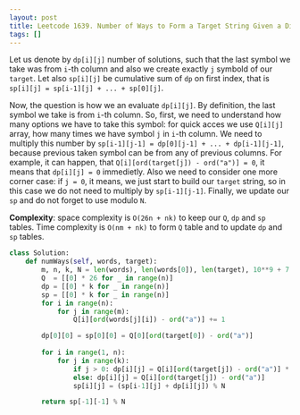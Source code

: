 ```yaml
---
layout: post
title: Leetcode 1639. Number of Ways to Form a Target String Given a Dictionary
tags: []
---
```


Let us denote by `dp[i][j]` number of solutions, such that the last symbol we take was from `i`-th column and also we create exactly `j` symbold of our `target`. Let also `sp[i][j]` be cumulative sum of `dp` on first index, that is `sp[i][j] = sp[i-1][j] + ... + sp[0][j]`.

Now, the question is how we an evaluate `dp[i][j]`. By definition, the last symbol we take is from `i`-th column. So, first, we need to understand how many options we have to take this symbol: for quick acces we use `Q[i][j]` array, how many times we have symbol `j` in `i`-th column. We need to multiply this number by `sp[i-1][j-1] = dp[0][j-1] + ... + dp[i-1][j-1]`, because previous taken symbol can be from any of previous columns. For example, it can happen, that `Q[i][ord(target[j]) - ord("a")] = 0`, it means that `dp[i][j] = 0` immedietly. Also we need to consider one more corner case: if `j = 0`, it means, we just start to build our `target` string, so in this case we do not need to multiply by `sp[i-1][j-1]`. Finally, we update our `sp` and do not forget to use modulo `N`.

**Complexity**: space complexity is `O(26n + nk)` to keep our `Q`, `dp` and `sp` tables. Time complexity is `O(nm + nk)` to form `Q` table and to update `dp` and `sp` tables.


```python
class Solution:
    def numWays(self, words, target):
        m, n, k, N = len(words), len(words[0]), len(target), 10**9 + 7
        Q  = [[0] * 26 for _ in range(n)]
        dp = [[0] * k for _ in range(n)]
        sp = [[0] * k for _ in range(n)]
        for i in range(n):
            for j in range(m):
                Q[i][ord(words[j][i]) - ord("a")] += 1

        dp[0][0] = sp[0][0] = Q[0][ord(target[0]) - ord("a")]
        
        for i in range(1, n):
            for j in range(k):
                if j > 0: dp[i][j] = Q[i][ord(target[j]) - ord("a")] * sp[i-1][j-1]
                else: dp[i][j] = Q[i][ord(target[j]) - ord("a")]
                sp[i][j] = (sp[i-1][j] + dp[i][j]) % N

        return sp[-1][-1] % N
```
